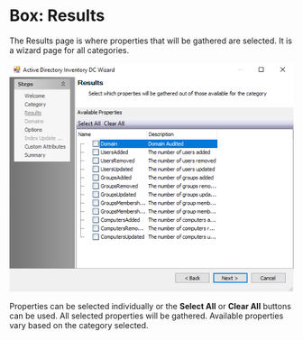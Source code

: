 # Box: Results

The Results page is where properties that will be gathered are selected. It is a wizard page for all categories.

![Box DC Wizard Results page](/static/img/product_docs/accessanalyzer/accessanalyzer/enterpriseauditor/admin/datacollector/adinventory/results.png)

Properties can be selected individually or the __Select All__ or __Clear All__ buttons can be used. All selected properties will be gathered. Available properties vary based on the category selected.
